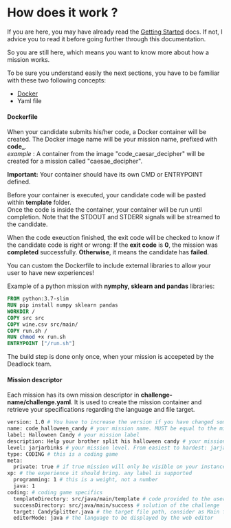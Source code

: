 # How does it work ?

If you are here, you may have already read the [Getting Started](/#getting-started) docs.
If not, I advice you to read it before going further through this documentation.

So you are still here, which means you want to know more about how a mission works.

To be sure you understand easily the next sections, you have to be familiar with these two following concepts:
* [Docker](https://www.docker.com/)
* Yaml file

#### Dockerfile

When your candidate submits his/her code, a Docker container will be created.
The Docker image name will be your mission name, prefixed with **code_**.  
*example* : A container from the image "code_caesar_decipher" will be created for a mission called "caesae_decipher".  

**Important:** Your container should have its own CMD or ENTRYPOINT defined.  

Before your container is executed, your candidate code will be pasted within **template** folder.  
Once the code is inside the container, your container will be run until completion.
Note that the STDOUT and STDERR signals will be streamed to the candidate.  

When the code exeuction finished, the exit code will be checked to know if the candidate code is right or wrong:
If the **exit code** is **0**, the mission was **completed** successfully.
**Otherwise**, it means the candidate has **failed**.

You can custom the Dockerfile to include external libraries to allow your user to have new experiences!  

Example of a python mission with **nymphy, sklearn and pandas** libraries:  
```Dockerfile
FROM python:3.7-slim
RUN pip install numpy sklearn pandas
WORKDIR /
COPY src src
COPY wine.csv src/main/
COPY run.sh /
RUN chmod +x run.sh
ENTRYPOINT ["/run.sh"]
```

The build step is done only once, when your mission is accepeted by the Deadlock team.


#### Mission descriptor
Each mission has its own mission descriptor in **challenge-name/challenge.yaml**.
It is used to create the mission container and retrieve your specifications regarding the language and file target.

```bash
version: 1.0 # You have to increase the version if you have changed something in your code
name: code_halloween_candy # your mission name. MUST be equal to the mission folder
label: Halloween Candy # your mission label
description: Help your brother split his halloween candy # your mission description, in english
level: jarjarbinks # your mission level. From easiest to hardest: jarjarbinks, ewok, padawan, jedi, master
type: CODING # this is a coding game
meta:
  private: true # if true mission will only be visible on your instance (youSchool.deadlock.io), default to false, visible by everyone.
xp: # the experience it should bring. any label is supported
  programming: 1 # this is a weight, not a number
  java: 1
coding: # coding game specifics
  templateDirectory: src/java/main/template # code provided to the user
  successDirectory: src/java/main/success # solution of the challenge
  target: CandySplitter.java # the target file path, consider as Main file
  editorMode: java # the language to be displayed by the web editor
```
